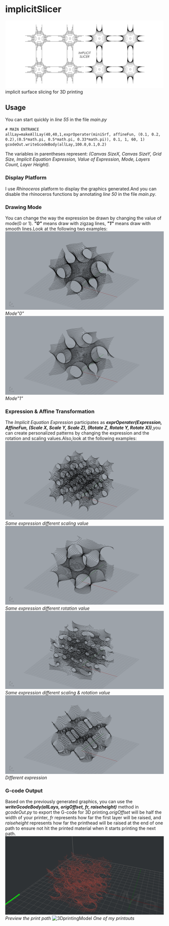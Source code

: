 # implicitSlicer
![titleImg](img/titleImg.jpg)
implicit surface slicing for 3D printing
## Usage
You can start quickly in *line 55* in the file *main.py*
```
# MAIN ENTRANCE
allLay=makeAllLay(40,40,1,exprOperater(miniSrf, affineFun, (0.1, 0.2, 0.2),(0.5*math.pi, 0.5*math.pi, 0.33*math.pi)), 0.1, 1, 60, 1)
gcodeOut.writeGcodeBody(allLay,100.0,0.1,0.2)
```
The variables in parentheses represent:
*(Canvas SizeX, Canvas SizeY, Grid Size, Implicit Equation Expression, Value of Expression, Mode, Layers Count, Layer Height).*

### Display Platform
I use *Rhinoceros* platform to display the graphics generated.And you can disable the rhinoceros functions by annotating *line 50* in the file *main.py*.

### Drawing Mode
You can change the way the expression be drawn by changing the value of mode(0 or 1). ***"0"*** means draw with zigzag lines, ***"1"*** means draw with smooth lines.Look at the following two examples:
![minisrf_mode0](img/minisrf_mode0.png)
*Mode"0"*
![minisrf_mode1](img/minisrf_mode1.png)
*Mode"1"*

### Expression & Affine Transformation
The *Implicit Equation Expression* participates as ***exprOperater(Expression, AffineFun, (Scale X, Scale Y, Scale Z), (Rotate Z, Rotate Y, Rotate X))***,you can create personalized patterns by changing the expression and the rotation and scaling values.Also,look at the following examples:
![minisrf_scale](img/minisrf_scale.png)
*Same expression different scaling value*
![minisrf_rotate](img/minisrf_rotate.png)
*Same expression different rotation value*
![minisrf_free](img/minisrf_free.png)
*Same expression different scaling & rotation value*
![schwarzP](img/schwarzP.png)
*Different expression*

### G-code Output
Based on the previously generated graphics, you can use the ***writeGcodeBody(allLays, origOffset, fr, raiseheight)*** method in *gcodeOut.py* to export the G-code for 3D printing.*origOffset* will be half the width of your printer, *fr* represents how far the first layer will be raised, and *raiseheight* represents how far the printhead will be raised at the end of one path to ensure not hit the printed material when it starts printing the next path.
![gcodeOutput](img/gcodeOutput.png)
*Preview the print path*
![3DprintingModel](img/3DprintingModel.jpg)
*One of my printouts*


